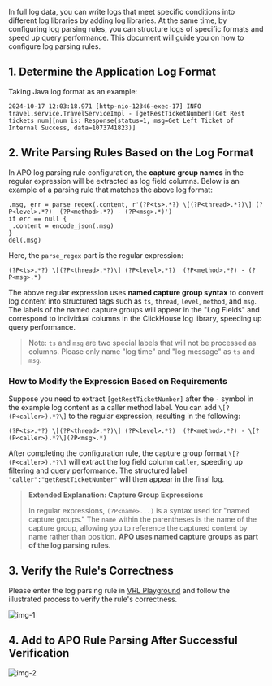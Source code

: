 In full log data, you can write logs that meet specific conditions into different log libraries by adding log libraries. At the same time, by configuring log parsing rules, you can structure logs of specific formats and speed up query performance. This document will guide you on how to configure log parsing rules.

## 1. Determine the Application Log Format
Taking Java log format as an example:

```plain
2024-10-17 12:03:18.971 [http-nio-12346-exec-17] INFO  travel.service.TravelServiceImpl - [getRestTicketNumber][Get Rest tickets num][num is: Response(status=1, msg=Get Left Ticket of Internal Success, data=1073741823)]
```

## 2. Write Parsing Rules Based on the Log Format
In APO log parsing rule configuration, the **capture group names** in the regular expression will be extracted as log field columns. Below is an example of a parsing rule that matches the above log format:

```plain
.msg, err = parse_regex(.content, r'(?P<ts>.*?) \[(?P<thread>.*?)\] (?P<level>.*?)  (?P<method>.*?) - (?P<msg>.*)')
if err == null {
 .content = encode_json(.msg)
}
del(.msg)
```

Here, the `parse_regex` part is the regular expression:

```plain
(?P<ts>.*?) \[(?P<thread>.*?)\] (?P<level>.*?)  (?P<method>.*?) - (?P<msg>.*)
```

The above regular expression uses **named capture group syntax** to convert log content into structured tags such as `ts`, `thread`, `level`, `method`, and `msg`. The labels of the named capture groups will appear in the "Log Fields" and correspond to individual columns in the ClickHouse log library, speeding up query performance.

> Note: `ts` and `msg` are two special labels that will not be processed as columns. Please only name "log time" and "log message" as `ts` and `msg`.

### How to Modify the Expression Based on Requirements

Suppose you need to extract `[getRestTicketNumber]` after the `-` symbol in the example log content as a caller method label. You can add `\[?(P<caller>).*?\]` to the regular expression, resulting in the following:

```plain
(?P<ts>.*?) \[(?P<thread>.*?)\] (?P<level>.*?)  (?P<method>.*?) - \[?(P<caller>).*?\](?P<msg>.*)
```

After completing the configuration rule, the capture group format `\[?(P<caller>).*?\]` will extract the log field column `caller`, speeding up filtering and query performance. The structured label `"caller":"getRestTicketNumber"` will then appear in the final log.

> **Extended Explanation: Capture Group Expressions**
> 
> In regular expressions, `(?P<name>...)` is a syntax used for "named capture groups." The `name` within the parentheses is the name of the capture group, allowing you to reference the captured content by name rather than position. **APO uses named capture groups as part of the log parsing rules.**

## 3. Verify the Rule's Correctness
Please enter the log parsing rule in [VRL Playground](https://playground.vrl.dev/) and follow the illustrated process to verify the rule's correctness.

![img-1](/img/Configure%20Log%20Parsing%20Rules%20img-1.png)

## 4. Add to APO Rule Parsing After Successful Verification
![img-2](/img/Configure%20Log%20Parsing%20Rules%20img-2.png)
